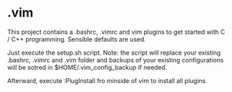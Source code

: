 # .vim

This project contains a .bashrc, .vimrc and vim plugins to get started with C / C++ programming. Sensible defaults are used.

Just execute the setup.sh script. Note: the script will replace your existing .bashrc, .vimrc  and .vim folder and backups of your existing configurations will be sotred in $HOME/.vim\_config\_backup if needed. 

Afterward, execute :PlugInstall fro minside of vim to install all plugins.

